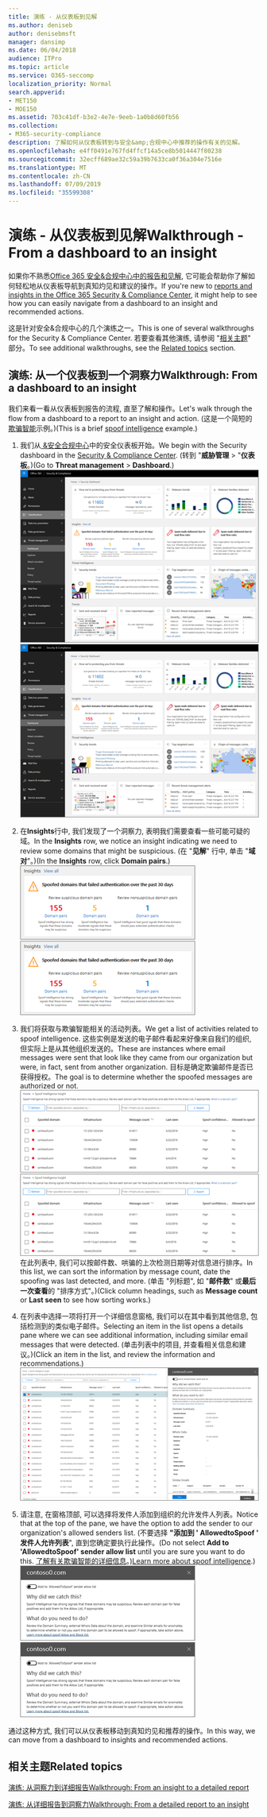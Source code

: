 ```yaml
---
title: 演练 - 从仪表板到见解
ms.author: deniseb
author: denisebmsft
manager: dansimp
ms.date: 06/04/2018
audience: ITPro
ms.topic: article
ms.service: O365-seccomp
localization_priority: Normal
search.appverid:
- MET150
- MOE150
ms.assetid: 703c41df-b3e2-4e7e-9eeb-1a0b8d60fb56
ms.collection:
- M365-security-compliance
description: 了解如何从仪表板转到与安全&amp;合规中心中推荐的操作有关的见解。
ms.openlocfilehash: e4ff0491e767fd4ffcf14a5ce8b5014447f80238
ms.sourcegitcommit: 32ecff689ae32c59a39b7633ca0f36a304e7516e
ms.translationtype: MT
ms.contentlocale: zh-CN
ms.lasthandoff: 07/09/2019
ms.locfileid: "35599308"
---
```

# <a name="walkthrough---from-a-dashboard-to-an-insight"></a><span data-ttu-id="3085c-103">演练 - 从仪表板到见解</span><span class="sxs-lookup"><span data-stu-id="3085c-103">Walkthrough - From a dashboard to an insight</span></span>

<span data-ttu-id="3085c-104">如果你不熟悉[Office 365 安全&amp;合规中心中的报告和见解](reports-and-insights-in-security-and-compliance.md), 它可能会帮助你了解如何轻松地从仪表板导航到真知灼见和建议的操作。</span><span class="sxs-lookup"><span data-stu-id="3085c-104">If you're new to [reports and insights in the Office 365 Security &amp; Compliance Center](reports-and-insights-in-security-and-compliance.md), it might help to see how you can easily navigate from a dashboard to an insight and recommended actions.</span></span> 
  
<span data-ttu-id="3085c-105">这是针对安全&amp;合规中心的几个演练之一。</span><span class="sxs-lookup"><span data-stu-id="3085c-105">This is one of several walkthroughs for the Security &amp; Compliance Center.</span></span> <span data-ttu-id="3085c-106">若要查看其他演练, 请参阅 "[相关主题](#related-topics)" 部分。</span><span class="sxs-lookup"><span data-stu-id="3085c-106">To see additional walkthroughs, see the [Related topics](#related-topics) section.</span></span> 
  
## <a name="walkthrough-from-a-dashboard-to-an-insight"></a><span data-ttu-id="3085c-107">演练: 从一个仪表板到一个洞察力</span><span class="sxs-lookup"><span data-stu-id="3085c-107">Walkthrough: From a dashboard to an insight</span></span>

<span data-ttu-id="3085c-108">我们来看一看从仪表板到报告的流程, 直至了解和操作。</span><span class="sxs-lookup"><span data-stu-id="3085c-108">Let's walk through the flow from a dashboard to a report to an insight and action.</span></span> <span data-ttu-id="3085c-109">(这是一个简短的[欺骗智能](learn-about-spoof-intelligence.md)示例。)</span><span class="sxs-lookup"><span data-stu-id="3085c-109">(This is a brief [spoof intelligence](learn-about-spoof-intelligence.md) example.)</span></span> 
  
1. <span data-ttu-id="3085c-110">我们从[ &amp;安全合规中心](https://protection.office.com)中的安全仪表板开始。</span><span class="sxs-lookup"><span data-stu-id="3085c-110">We begin with the Security dashboard in the [Security &amp; Compliance Center](https://protection.office.com).</span></span> <span data-ttu-id="3085c-111">(转到 "**威胁管理** \> "**仪表板**。)</span><span class="sxs-lookup"><span data-stu-id="3085c-111">(Go to **Threat management** \> **Dashboard**.)</span></span><br><span data-ttu-id="3085c-112">![在 "安全&amp;合规性中心" 中, \>选择 "威胁管理仪表板"](media/05a38660-eb13-4960-a266-11809c453d95.png)</span><span class="sxs-lookup"><span data-stu-id="3085c-112">![In the Security &amp; Compliance Center, choose Threat management \> Dashboard](media/05a38660-eb13-4960-a266-11809c453d95.png)</span></span><br>
  
2. <span data-ttu-id="3085c-113">在**Insights**行中, 我们发现了一个洞察力, 表明我们需要查看一些可能可疑的域。</span><span class="sxs-lookup"><span data-stu-id="3085c-113">In the **Insights** row, we notice an insight indicating we need to review some domains that might be suspicious.</span></span> <span data-ttu-id="3085c-114">(在 "**见解**" 行中, 单击 "**域对**"。)</span><span class="sxs-lookup"><span data-stu-id="3085c-114">(In the **Insights** row, click **Domain pairs**.)</span></span><br><span data-ttu-id="3085c-115">![Insights 行提到了潜在的欺骗问题](media/dd1d0cb3-3201-45d7-b41d-18a0944fe85d.png)</span><span class="sxs-lookup"><span data-stu-id="3085c-115">![The Insights row mentions potential spoofing concerns](media/dd1d0cb3-3201-45d7-b41d-18a0944fe85d.png)</span></span><br>
  
3. <span data-ttu-id="3085c-116">我们将获取与欺骗智能相关的活动列表。</span><span class="sxs-lookup"><span data-stu-id="3085c-116">We get a list of activities related to spoof intelligence.</span></span> <span data-ttu-id="3085c-117">这些实例是发送的电子邮件看起来好像来自我们的组织, 但实际上是从其他组织发送的。</span><span class="sxs-lookup"><span data-stu-id="3085c-117">These are instances where email messages were sent that look like they came from our organization but were, in fact, sent from another organization.</span></span> <span data-ttu-id="3085c-118">目标是确定欺骗邮件是否已获得授权。</span><span class="sxs-lookup"><span data-stu-id="3085c-118">The goal is to determine whether the spoofed messages are authorized or not.</span></span><br><span data-ttu-id="3085c-119">![欺骗性智能见解](media/a2e2b4fd-0c1e-499f-8401-cf3089da82fa.png)</span><span class="sxs-lookup"><span data-stu-id="3085c-119">![Spoof intelligence insights](media/a2e2b4fd-0c1e-499f-8401-cf3089da82fa.png)</span></span><br><span data-ttu-id="3085c-120">在此列表中, 我们可以按邮件数、哄骗的上次检测日期等对信息进行排序。</span><span class="sxs-lookup"><span data-stu-id="3085c-120">In this list, we can sort the information by message count, date the spoofing was last detected, and more.</span></span> <span data-ttu-id="3085c-121">(单击 "列标题", 如 "**邮件数**" 或**最后一次查看**的 "排序方式"。)</span><span class="sxs-lookup"><span data-stu-id="3085c-121">(Click column headings, such as **Message count** or **Last seen** to see how sorting works.)</span></span> 
    
4. <span data-ttu-id="3085c-122">在列表中选择一项将打开一个详细信息窗格, 我们可以在其中看到其他信息, 包括检测到的类似电子邮件。</span><span class="sxs-lookup"><span data-stu-id="3085c-122">Selecting an item in the list opens a details pane where we can see additional information, including similar email messages that were detected.</span></span> <span data-ttu-id="3085c-123">(单击列表中的项目, 并查看相关信息和建议。)</span><span class="sxs-lookup"><span data-stu-id="3085c-123">(Click an item in the list, and review the information and recommendations.)</span></span><br>![选择项目时将打开一个详细信息窗格](media/7ad1faa5-6ca2-474e-a609-eb275e0a8e59.png)<br>
  
5. <span data-ttu-id="3085c-125">请注意, 在窗格顶部, 可以选择将发件人添加到组织的允许发件人列表。</span><span class="sxs-lookup"><span data-stu-id="3085c-125">Notice that at the top of the pane, we have the option to add the sender to our organization's allowed senders list.</span></span> <span data-ttu-id="3085c-126">(不要选择 **"添加到 ' AllowedtoSpoof ' 发件人允许列表**", 直到您确定要执行此操作。</span><span class="sxs-lookup"><span data-stu-id="3085c-126">(Do not select **Add to 'AllowedtoSpoof' sender allow list** until you are sure you want to do this.</span></span> <span data-ttu-id="3085c-127">[了解有关欺骗智能的详细信息](learn-about-spoof-intelligence.md)。)</span><span class="sxs-lookup"><span data-stu-id="3085c-127">[Learn more about spoof intelligence](learn-about-spoof-intelligence.md).)</span></span><br><span data-ttu-id="3085c-128">![您可以授权发件人](media/caf0c20a-6047-486d-8060-5a229a3de49f.png)</span><span class="sxs-lookup"><span data-stu-id="3085c-128">![You can authorize a sender](media/caf0c20a-6047-486d-8060-5a229a3de49f.png)</span></span>
  
<span data-ttu-id="3085c-129">通过这种方式, 我们可以从仪表板移动到真知灼见和推荐的操作。</span><span class="sxs-lookup"><span data-stu-id="3085c-129">In this way, we can move from a dashboard to insights and recommended actions.</span></span>
  
## <a name="related-topics"></a><span data-ttu-id="3085c-130">相关主题</span><span class="sxs-lookup"><span data-stu-id="3085c-130">Related topics</span></span>

[<span data-ttu-id="3085c-131">演练: 从洞察力到详细报告</span><span class="sxs-lookup"><span data-stu-id="3085c-131">Walkthrough: From an insight to a detailed report</span></span>](from-an-insight-to-a-detailed-report.md)
  
[<span data-ttu-id="3085c-132">演练: 从详细报告到洞察力</span><span class="sxs-lookup"><span data-stu-id="3085c-132">Walkthrough: From a detailed report to an insight</span></span>](from-a-detailed-report-to-an-insight.md)
  

